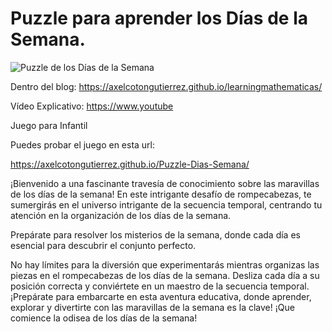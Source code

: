 # Puzzle para aprender los Días de la Semana.


![Puzzle de los Días de la Semana](https://axelcotongutierrez.github.io/learningmathematicas/assets/images//posts/0012JDiasSemana/J03DS.jpg)

Dentro del blog: https://axelcotongutierrez.github.io/learningmathematicas/

Vídeo Explicativo: https://www.youtube

Juego para Infantil

Puedes probar el juego en esta url:

https://axelcotongutierrez.github.io/Puzzle-Dias-Semana/


¡Bienvenido a una fascinante travesía de conocimiento sobre las maravillas de los días de la semana! En este intrigante desafío de rompecabezas, te sumergirás en el universo intrigante de la secuencia temporal, centrando tu atención en la organización de los días de la semana.

Prepárate para resolver los misterios de la semana, donde cada día es esencial para descubrir el conjunto perfecto. 

No hay límites para la diversión que experimentarás mientras organizas las piezas en el rompecabezas de los días de la semana. Desliza cada día a su posición correcta y conviértete en un maestro de la secuencia temporal. ¡Prepárate para embarcarte en esta aventura educativa, donde aprender, explorar y divertirte con las maravillas de la semana es la clave! ¡Que comience la odisea de los días de la semana!